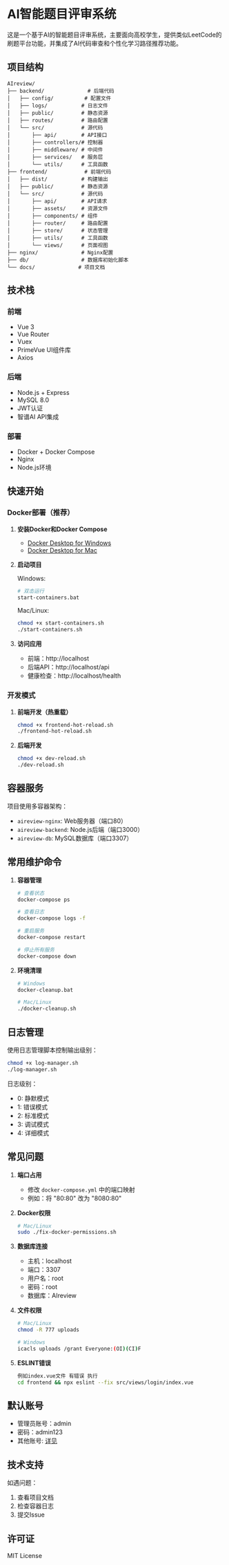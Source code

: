 # AI智能题目评审系统

这是一个基于AI的智能题目评审系统，主要面向高校学生，提供类似LeetCode的刷题平台功能，并集成了AI代码审查和个性化学习路径推荐功能。

## 项目结构

```
AIreview/
├── backend/              # 后端代码
│   ├── config/          # 配置文件
│   ├── logs/           # 日志文件
│   ├── public/         # 静态资源
│   ├── routes/         # 路由配置
│   └── src/            # 源代码
│       ├── api/        # API接口
│       ├── controllers/# 控制器
│       ├── middleware/ # 中间件
│       ├── services/   # 服务层
│       └── utils/      # 工具函数
├── frontend/            # 前端代码
│   ├── dist/           # 构建输出
│   ├── public/         # 静态资源
│   └── src/            # 源代码
│       ├── api/        # API请求
│       ├── assets/     # 资源文件
│       ├── components/ # 组件
│       ├── router/     # 路由配置
│       ├── store/      # 状态管理
│       ├── utils/      # 工具函数
│       └── views/      # 页面视图
├── nginx/              # Nginx配置
├── db/                 # 数据库初始化脚本
└── docs/              # 项目文档
```

## 技术栈

### 前端
- Vue 3
- Vue Router
- Vuex
- PrimeVue UI组件库
- Axios

### 后端
- Node.js + Express
- MySQL 8.0
- JWT认证
- 智谱AI API集成

### 部署
- Docker + Docker Compose
- Nginx
- Node.js环境

## 快速开始

### Docker部署（推荐）

1. **安装Docker和Docker Compose**
   - [Docker Desktop for Windows](https://www.docker.com/products/docker-desktop/)
   - [Docker Desktop for Mac](https://www.docker.com/products/docker-desktop/)

2. **启动项目**

   Windows:
   ```bash
   # 双击运行
   start-containers.bat
   ```

   Mac/Linux:
   ```bash
   chmod +x start-containers.sh
   ./start-containers.sh
   ```

3. **访问应用**
   - 前端：http://localhost
   - 后端API：http://localhost/api
   - 健康检查：http://localhost/health

### 开发模式

1. **前端开发（热重载）**
   ```bash
   chmod +x frontend-hot-reload.sh
   ./frontend-hot-reload.sh
   ```

2. **后端开发**
   ```bash
   chmod +x dev-reload.sh
   ./dev-reload.sh
   ```

## 容器服务

项目使用多容器架构：
- `aireview-nginx`: Web服务器（端口80）
- `aireview-backend`: Node.js后端（端口3000）
- `aireview-db`: MySQL数据库（端口3307）

## 常用维护命令

1. **容器管理**
   ```bash
   # 查看状态
   docker-compose ps
   
   # 查看日志
   docker-compose logs -f
   
   # 重启服务
   docker-compose restart
   
   # 停止所有服务
   docker-compose down
   ```

2. **环境清理**
   ```bash
   # Windows
   docker-cleanup.bat
   
   # Mac/Linux
   ./docker-cleanup.sh
   ```

## 日志管理

使用日志管理脚本控制输出级别：
```bash
chmod +x log-manager.sh
./log-manager.sh
```

日志级别：
- 0: 静默模式
- 1: 错误模式
- 2: 标准模式
- 3: 调试模式
- 4: 详细模式

## 常见问题

1. **端口占用**
   - 修改 `docker-compose.yml` 中的端口映射
   - 例如：将 "80:80" 改为 "8080:80"

2. **Docker权限**
   ```bash
   # Mac/Linux
   sudo ./fix-docker-permissions.sh
   ```

3. **数据库连接**
   - 主机：localhost
   - 端口：3307
   - 用户名：root
   - 密码：root
   - 数据库：AIreview

4. **文件权限**
   ```bash
   # Mac/Linux
   chmod -R 777 uploads
   
   # Windows
   icacls uploads /grant Everyone:(OI)(CI)F
   ```

5. **ESLINT错误**
   ```bash
   例如index.vue文件 有错误 执行
   cd frontend && npx eslint --fix src/views/login/index.vue
   ```
   

## 默认账号

- 管理员账号：admin
- 密码：admin123
- 其他账号: [详见](./docs/accounts.md)

## 技术支持

如遇问题：
1. 查看项目文档
2. 检查容器日志
3. 提交Issue

## 许可证

MIT License